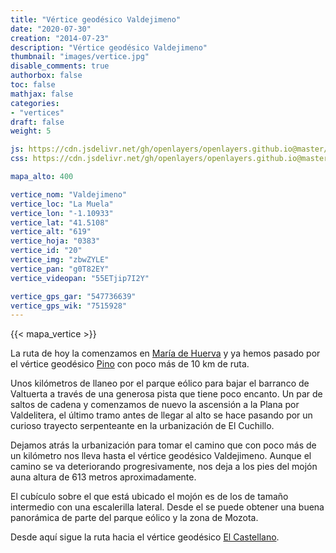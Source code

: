 ```yaml
---
title: "Vértice geodésico Valdejimeno"
date: "2020-07-30"
creation: "2014-07-23"
description: "Vértice geodésico Valdejimeno"
thumbnail: "images/vertice.jpg"
disable_comments: true
authorbox: false
toc: false
mathjax: false
categories:
- "vertices"
draft: false
weight: 5

js: https://cdn.jsdelivr.net/gh/openlayers/openlayers.github.io@master/en/v6.3.1/build/ol.js
css: https://cdn.jsdelivr.net/gh/openlayers/openlayers.github.io@master/en/v6.3.1/css/ol.css

mapa_alto: 400

vertice_nom: "Valdejimeno"
vertice_loc: "La Muela"
vertice_lon: "-1.10933"
vertice_lat: "41.5108"
vertice_alt: "619"
vertice_hoja: "0383"
vertice_id: "20"
vertice_img: "zbwZYLE"
vertice_pan: "g0T82EY"
vertice_videopan: "55ETjip7I2Y"

vertice_gps_gar: "547736639"
vertice_gps_wik: "7515928"
---
```

{{< mapa_vertice >}}

La ruta de hoy la comenzamos en [María de Huerva](http://www.mariadehuerva.es) y ya hemos pasado por el vértice geodésico [Pino]({{<relref"pino.md">}}) con poco más de 10 km de ruta.

Unos kilómetros de llaneo por el parque eólico para bajar el barranco de Valtuerta a través de una generosa pista que tiene poco encanto. Un par de saltos de cadena y comenzamos de nuevo la ascensión a la Plana por Valdelitera, el último tramo antes de llegar al alto se hace pasando por un curioso trayecto serpenteante en la urbanización de El Cuchillo.

Dejamos atrás la urbanización para tomar el camino que con poco más de un kilómetro nos lleva hasta el vértice geodésico Valdejimeno. Aunque el camino se va deteriorando progresivamente, nos deja a los pies del mojón auna altura de 613 metros aproximadamente.

El cubículo sobre el que está ubicado el mojón es de los de tamaño intermedio con una escalerilla lateral. Desde el se puede obtener una buena panorámica de parte del parque eólico y la zona de Mozota.

Desde aquí sigue la ruta hacia el vértice geodésico [El Castellano]({{<relref"el_castellano.md">}}).
